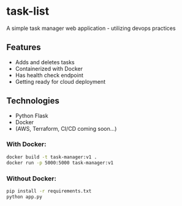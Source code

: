 # task-list

A simple task manager web application - utilizing devops practices

## Features
- Adds and deletes tasks
- Containerized with Docker
- Has health check endpoint
- Getting ready for cloud deployment

## Technologies
- Python Flask
- Docker
- (AWS, Terraform, CI/CD coming soon...)

### With Docker:
```bash
docker build -t task-manager:v1 .
docker run -p 5000:5000 task-manager:v1
```

### Without Docker:
```bash
pip install -r requirements.txt
python app.py
